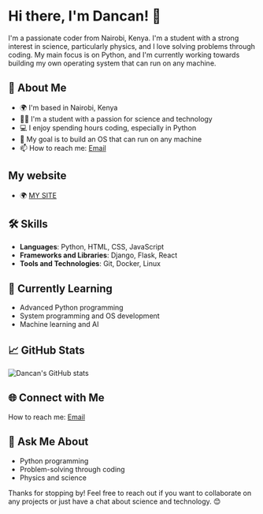  # Hi there, I'm Dancan! 👋

I'm a passionate coder from Nairobi, Kenya. I'm a student with a strong interest in science, particularly physics, and I love solving problems through coding. My main focus is on Python, and I'm currently working towards building my own operating system that can run on any machine.

## 🚀 About Me

- 🌍 I'm based in Nairobi, Kenya
- 🧑‍🎓 I'm a student with a passion for science and technology
- 💻 I enjoy spending hours coding, especially in Python
- 🔭 My goal is to build an OS that can run on any machine
- 📫 How to reach me: [Email](mailto:dan0703778685@gmail.com)
## My website
-  🌍 [MY SITE](https://www.shovee.com/its/Dancan) 
## 🛠️ Skills

- **Languages**: Python, HTML, CSS, JavaScript
- **Frameworks and Libraries**: Django, Flask, React
- **Tools and Technologies**: Git, Docker, Linux

## 🌱 Currently Learning

- Advanced Python programming
- System programming and OS development
- Machine learning and AI
 

 
## 📈 GitHub Stats

![Dancan's GitHub stats](https://github-readme-stats.vercel.app/api?username=dan1471&show_icons=true&theme=radical)

## 🌐 Connect with Me
How to reach me: [Email](mailto:dan0703778685@gmail.com)

## 💬 Ask Me About

- Python programming
- Problem-solving through coding
- Physics and science

Thanks for stopping by! Feel free to reach out if you want to collaborate on any projects or just have a chat about science and technology. 😊
